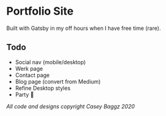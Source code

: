 # Portfolio Site
Built with Gatsby in my off hours when I have free time (rare).

## Todo
* Social nav (mobile/desktop)
* Werk page
* Contact page
* Blog page (convert from Medium)
* Refine Desktop styles
* Party 🎉

_All code and designs copyright Casey Baggz 2020_
